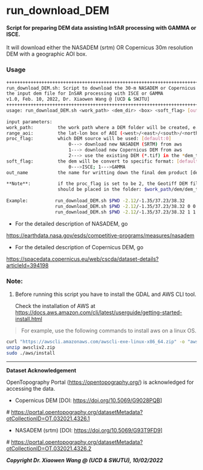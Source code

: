 # run_download_DEM
#### Script for preparing DEM data assisting InSAR processing with GAMMA or ISCE. 

It will download either the NASADEM (srtm) OR Copernicus 30m resolution DEM with a geographic AOI box. 

### Usage

```bash
++++++++++++++++++++++++++++++++++++++++++++++++++++++++++++++++++++++++++++++++++++++
run_download_DEM.sh: Script to download the 30-m NASADEM or Copernicus DEM and prepare                                                                      
the input dem file for InSAR processing with ISCE or GAMMA                                                                                      
v1.0, Feb. 10, 2022, Dr. Xiaowen Wang @ [UCD & SWJTU]                        
++++++++++++++++++++++++++++++++++++++++++++++++++++++++++++++++++++++++++++++++++++++
usage: run_download_DEM.sh <work_path> <dem_dir> <box> <soft_flag> [out_name]
                                                                              
input parameters:                                                             
work_path:         the work path where a DEM folder will be created, e.g.PWD  
range_aoi:         the lat-lon box of AOI (<west>/<east>/<south>/<north>)     
proc_flag:         which DEM source will be used: [default:0]
                       0---> download new NASADEM (SRTM) from aws
                       1---> download new Copernicus DEM from aws
                       2---> use the existing DEM (*.tif) in the *dem_tiff* folder
soft_flag:         the dem will be convert to specific format: [default:0]
                       0--->ISCE; 1--->GAMMA
out_name           the name for writting down the final dem product [default: dem]
 
**Note**:          if the proc_flag is set to be 2, the Geotiff DEM files...
                   should be placed in the folder: $work_path/dem/dem_tiff
 
Example:          run_download_DEM.sh $PWD -2.12/-1.35/37.23/38.32
                  run_download_DEM.sh $PWD -2.12/-1.35/37.23/38.32 0 0 dem_name
                  run_download_DEM.sh $PWD -2.12/-1.35/37.23/38.32 1 1 dem_name
```

- For the detailed description of NASADEM, go

https://earthdata.nasa.gov/esds/competitive-programs/measures/nasadem

- For the detailed description of Copernicus DEM, go

 https://spacedata.copernicus.eu/web/cscda/dataset-details?articleId=394198 



### Note:

1. Before running this script you have to install the GDAL and AWS CLI tool.  

   Check the installation of AWS at https://docs.aws.amazon.com/cli/latest/userguide/getting-started-install.html

> For example, use the following commands to install aws on a linux OS.  

```bash
curl "https://awscli.amazonaws.com/awscli-exe-linux-x86_64.zip" -o "awscliv2.zip"
unzip awscliv2.zip
sudo ./aws/install
```

****************************

**Dataset Acknowledgement**

OpenTopography Portal (https://opentopography.org/) is acknowledged for accessing the data. 

- Copernicus DEM [DOI: https://doi.org/10.5069/G9028PQB]

\# https://portal.opentopography.org/datasetMetadata?otCollectionID=OT.032021.4326.1

- NASADEM (srtm) [DOI: https://doi.org/10.5069/G93T9FD9]

\# https://portal.opentopography.org/datasetMetadata?otCollectionID=OT.032021.4326.2

***Copyright Dr. Xiaowen Wang @ (UCD & SWJTU), 10/02/2022***
